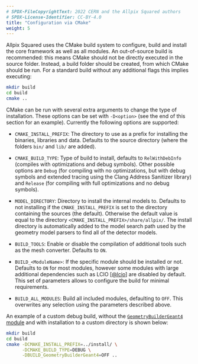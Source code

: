 ```yaml
---
# SPDX-FileCopyrightText: 2022 CERN and the Allpix Squared authors
# SPDX-License-Identifier: CC-BY-4.0
title: "Configuration via CMake"
weight: 5
---
```


Allpix Squared uses the CMake build system to configure, build and install the core framework as well as all modules. An
out-of-source build is recommended: this means CMake should not be directly executed in the source folder. Instead, a build
folder should be created, from which CMake should be run. For a standard build without any additional flags this implies
executing:

```sh
mkdir build
cd build
cmake ..
```

CMake can be run with several extra arguments to change the type of installation. These options can be set with `-D<option>`
(see the end of this section for an example). Currently the following options are supported:

- `CMAKE_INSTALL_PREFIX`:
  The directory to use as a prefix for installing the binaries, libraries and data. Defaults to the source directory (where
  the folders `bin/` and `lib/` are added).

- `CMAKE_BUILD_TYPE`:
  Type of build to install, defaults to `RelWithDebInfo` (compiles with optimizations and debug symbols). Other possible
  options are `Debug` (for compiling with no optimizations, but with debug symbols and extended tracing using the Clang
  Address Sanitizer library) and `Release` (for compiling with full optimizations and no debug symbols).

- `MODEL_DIRECTORY`:
  Directory to install the internal models to. Defaults to not installing if the `CMAKE_INSTALL_PREFIX` is set to the
  directory containing the sources (the default). Otherwise the default value is equal to the directory
  `<CMAKE_INSTALL_PREFIX>/share/allpix/`. The install directory is automatically added to the model search path used by the
  geometry model parsers to find all of the detector models.

- `BUILD_TOOLS`:
  Enable or disable the compilation of additional tools such as the mesh converter. Defaults to `ON`.

- `BUILD_<ModuleName>`:
  If the specific module should be installed or not. Defaults to `ON` for most modules, however some modules with large
  additional dependencies such as LCIO \[[@lcio]\] are disabled by default. This set of parameters allows to configure the
  build for minimal requirements.

- `BUILD_ALL_MODULES`:
  Build all included modules, defaulting to `OFF`. This overwrites any selection using the parameters described above.

An example of a custom debug build, without the [`GeometryBuilderGeant4` module](../07_modules/geometrybuildergeant4.md) and
with installation to a custom directory is shown below:

```sh
mkdir build
cd build
cmake -DCMAKE_INSTALL_PREFIX=../install/ \
      -DCMAKE_BUILD_TYPE=DEBUG \
      -DBUILD_GeometryBuilderGeant4=OFF ..
```


[@lcio]: https://doi.org/10.1109/NSSMIC.2012.6551478
